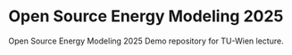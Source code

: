 # Open Source Energy Modeling 2025

Open Source Energy Modeling 2025 Demo repository for TU-Wien lecture.
